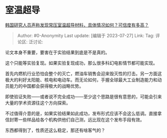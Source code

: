 # 室温超导
[韩国研究人员声称发现常压室温超导材料，具体情况如何？可信度有多高？](https://www.zhihu.com/question/613850973/answer/3136995627)

> Author: #0-Anonymity
> Last update: [编辑于 2023-07-27]
> Link:
> Tag:
> 评论区:
> 泛讨论:

论文本身不重要，要害在于实验结果到底是不是真的。

这个只能等实验复现。如果实验复现成功，那么很多科幻电影情节都可能实现。

首先内燃机行业恐怕会整个的灭亡，燃油车销售会迎来毁灭性的打击。另一方面这极大的利好太阳能、核电和电动车。而无论如何，手握全球最大工业制造能力和动员能力的中国都会获得极大的战略优势。

即使验证失败——或者说不完全成功——至少这个思路是很有意思的，可能会引来大量的学术资源往这个方向探索。

不过值得介意的是，如果实验结果如此成功，发布形式应该不会这么低调。直接拿信封寄一些样品给各个机构供他们自己测，远比现在这个发布手段有效。

东西都得到了，性质还这么稳定，那还有啥客气的？